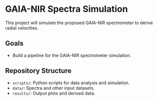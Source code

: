 # GAIA-NIR Spectra Simulation
This project will simulate the proposed GAIA-NIR spectrometer to derive radial velocities.

## Goals
- Build a pipeline for the GAIA-NIR spectrometer simulation.

## Repository Structure
- `scripts/`: Python scripts for data analysis and simulation.
- `data/`: Spectra and other input datasets.
- `results/`: Output plots and derived data.

